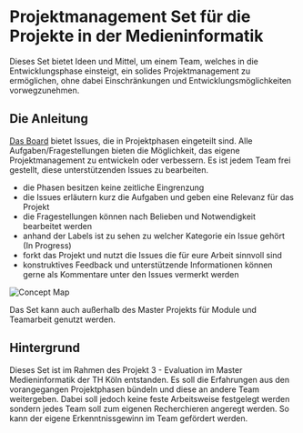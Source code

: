 # Projektmanagement Set für die Projekte in der Medieninformatik

Dieses Set bietet Ideen und Mittel, um einem Team, welches in die Entwicklungsphase einsteigt, ein solides Projektmanagement zu ermöglichen, ohne dabei Einschränkungen und Entwicklungsmöglichkeiten vorwegzunehmen.

## Die Anleitung

[Das Board](https://github.com/annasubach/WTW-Projektmanagment-Test/projects/1) bietet Issues, die in Projektphasen eingeteilt sind. Alle Aufgaben/Fragestellungen bieten die Möglichkeit, das eigene Projektmanagement zu entwickeln oder verbessern. Es ist jedem Team frei gestellt, diese unterstützenden Issues zu bearbeiten.


- die Phasen besitzen keine zeitliche Eingrenzung
- die Issues erläutern kurz die Aufgaben und geben eine Relevanz für das Projekt
- die Fragestellungen können nach Belieben und Notwendigkeit bearbeitet werden
- anhand der Labels ist zu sehen zu welcher Kategorie ein Issue gehört (In Progress)
- forkt das Projekt und nutzt die Issues die für eure Arbeit sinnvoll sind
- konstruktives Feedback und unterstützende Informationen können gerne als Kommentare unter den Issues vermerkt werden

![Concept Map](https://github.com/annasubach/WTW-Projektmanagment-Test/blob/main/Concept%20Map%20PM.jpg)

Das Set kann auch außerhalb des Master Projekts für Module und Teamarbeit genutzt werden.

## Hintergrund

Dieses Set ist im Rahmen des Projekt 3 - Evaluation im Master Medieninformatik der TH Köln entstanden. Es soll die Erfahrungen aus den vorangegangen Projektphasen bündeln und diese an andere Team weitergeben. Dabei soll jedoch keine feste Arbeitsweise festgelegt werden sondern jedes Team soll zum eigenen Recherchieren angeregt werden. So kann der eigene Erkenntnissgewinn im Team gefördert werden. 

